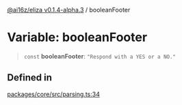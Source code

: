 [@ai16z/eliza v0.1.4-alpha.3](../index.md) / booleanFooter

# Variable: booleanFooter

> `const` **booleanFooter**: `"Respond with a YES or a NO."`

## Defined in

[packages/core/src/parsing.ts:34](https://github.com/ceasar28/starkBuddy/blob/main/starkBuddy_Agent1/packages/core/src/parsing.ts#L34)
